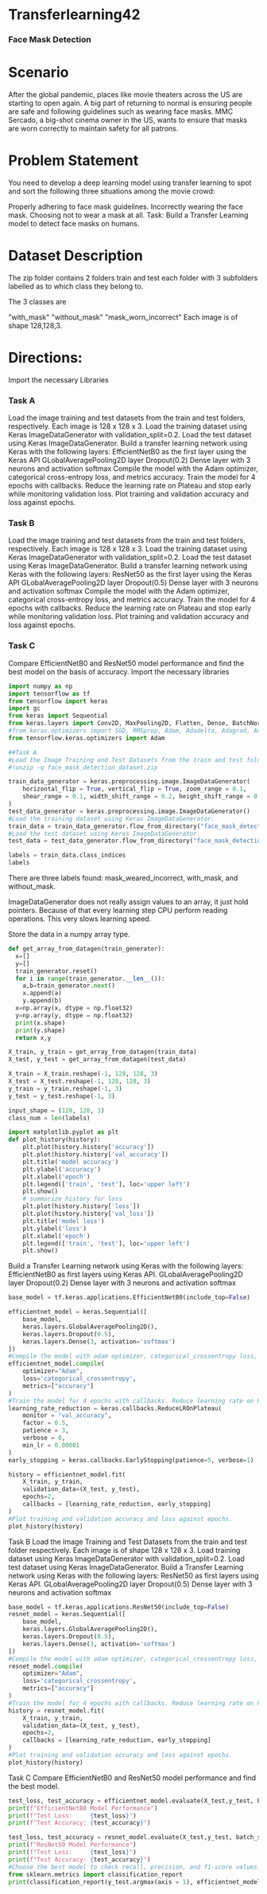 # Transferlearning42
### Face Mask Detection
# Scenario
After the global pandemic, places like movie theaters across the US are starting to open again. A big part of returning to normal is ensuring people are safe and following guidelines such as wearing face masks. MMC Sercado, a big-shot cinema owner in the US, wants to ensure that masks are worn correctly to maintain safety for all patrons.

# Problem Statement
You need to develop a deep learning model using transfer learning to spot and sort the following three situations among the movie crowd:

Properly adhering to face mask guidelines.
Incorrectly wearing the face mask.
Choosing not to wear a mask at all.
Task: Build a Transfer Learning model to detect face masks on humans.
# Dataset Description
The zip folder contains 2 folders train and test each folder with 3 subfolders labelled as to which class they belong to.

The 3 classes are

"with_mask"
"without_mask"
"mask_worn_incorrect"
Each image is of shape 128,128,3.

# Directions:
Import the necessary Libraries
### Task A

Load the image training and test datasets from the train and test folders, respectively. Each image is 128 x 128 x 3.
Load the training dataset using Keras ImageDataGenerator with validation_split=0.2.
Load the test dataset using Keras ImageDataGenerator.
Build a transfer learning network using Keras with the following layers:
EfficientNetB0 as the first layer using the Keras API
GLobalAveragePooling2D layer
Dropout(0.2)
Dense layer with 3 neurons and activation softmax
Compile the model with the Adam optimizer, categorical cross-entropy loss, and metrics accuracy.
Train the model for 4 epochs with callbacks. Reduce the learning rate on Plateau and stop early while monitoring validation loss.
Plot training and validation accuracy and loss against epochs.
### Task B

Load the image training and test datasets from the train and test folders, respectively. Each image is 128 x 128 x 3.
Load the training dataset using Keras ImageDataGenerator with validation_split=0.2.
Load the test dataset using Keras ImageDataGenerator.
Build a transfer learning network using Keras with the following layers:
ResNet50 as the first layer using the Keras API
GLobalAveragePooling2D layer
Dropout(0.5)
Dense layer with 3 neurons and activation softmax
Compile the model with the Adam optimizer, categorical cross-entropy loss, and metrics accuracy.
Train the model for 4 epochs with callbacks. Reduce the learning rate on Plateau and stop early while monitoring validation loss.
Plot training and validation accuracy and loss against epochs.
### Task C

Compare EfficientNetB0 and ResNet50 model performance and find the best model on the basis of accuracy.
Import the necessary libraries
``` python
import numpy as np
import tensorflow as tf
from tensorflow import keras
import gc
from keras import Sequential
from keras.layers import Conv2D, MaxPooling2D, Flatten, Dense, BatchNormalization, Dropout
#from keras.optimizers import SGD, RMSprop, Adam, Adadelta, Adagrad, Adamax, Nadam, Ftrl
from tensorflow.keras.optimizers import Adam

##Task A
#Load the Image Training and Test Datasets from the train and test folder respectively. Each image is of shape 128 x 128 x 3.
#!unzip -q face_mask_detection_dataset.zip 

train_data_generator = keras.preprocessing.image.ImageDataGenerator(
    horizontal_flip = True, vertical_flip = True, zoom_range = 0.1,
    shear_range = 0.1, width_shift_range = 0.2, height_shift_range = 0.2, rotation_range = 90,
)
test_data_generator = keras.preprocessing.image.ImageDataGenerator()
#Load the training dataset using Keras ImageDataGenerator.
train_data = train_data_generator.flow_from_directory("face_mask_detection_dataset/train", target_size = (128, 128), batch_size = 1, shuffle = True)
#Load the test dataset using Keras ImageDataGenerator.
test_data = test_data_generator.flow_from_directory("face_mask_detection_dataset/test", target_size = (128,128), batch_size = 1, shuffle = True)

labels = train_data.class_indices
labels
```
There are three labels found: mask_weared_incorrect, with_mask, and without_mask.

ImageDataGenerator does not really assign values to an array, it just hold pointers. Because of that every learning step CPU perform reading operations. This very slows learning speed.

Store the data in a numpy array type.
```python
def get_array_from_datagen(train_generator):
  x=[]
  y=[]
  train_generator.reset()
  for i in range(train_generator.__len__()):
    a,b=train_generator.next()
    x.append(a)
    y.append(b)
  x=np.array(x, dtype = np.float32)
  y=np.array(y, dtype = np.float32)
  print(x.shape)
  print(y.shape)
  return x,y

X_train, y_train = get_array_from_datagen(train_data)
X_test, y_test = get_array_from_datagen(test_data)

X_train = X_train.reshape(-1, 128, 128, 3)
X_test = X_test.reshape(-1, 128, 128, 3)
y_train = y_train.reshape(-1, 3)
y_test = y_test.reshape(-1, 3)

input_shape = (128, 128, 3)
class_num = len(labels)

import matplotlib.pyplot as plt
def plot_history(history):
    plt.plot(history.history['accuracy'])
    plt.plot(history.history['val_accuracy'])
    plt.title('model accuracy')
    plt.ylabel('accuracy')
    plt.xlabel('epoch')
    plt.legend(['train', 'test'], loc='upper left')
    plt.show()
    # summarize history for loss
    plt.plot(history.history['loss'])
    plt.plot(history.history['val_loss'])
    plt.title('model loss')
    plt.ylabel('loss')
    plt.xlabel('epoch')
    plt.legend(['train', 'test'], loc='upper left')
    plt.show()
```
Build a Transfer Learning network using Keras with the following layers:
EfficientNetB0 as first layers using Keras API.
GLobalAveragePooling2D layer
Dropout(0.2)
Dense layer with 3 neurons and activation softmax
```python
base_model = tf.keras.applications.EfficientNetB0(include_top=False)

efficientnet_model = keras.Sequential([
    base_model,
    keras.layers.GlobalAveragePooling2D(),
    keras.layers.Dropout(0.5),
    keras.layers.Dense(3, activation='softmax')
])
#Compile the model with adam optimizer, categorical_crossentropy loss, and with metrics accuracy.
efficientnet_model.compile(
    optimizer="Adam",
    loss='categorical_crossentropy',
    metrics=["accuracy"]
)
#Train the model for 4 epochs with callbacks. Reduce learning rate on Plateau and early stopping while monitoring validation loss.
learning_rate_reduction = keras.callbacks.ReduceLROnPlateau(
    monitor = "val_accuracy",
    factor = 0.5,
    patience = 3,
    verbose = 0,
    min_lr = 0.00001
)
early_stopping = keras.callbacks.EarlyStopping(patience=5, verbose=1)

history = efficientnet_model.fit(
    X_train, y_train,
    validation_data=(X_test, y_test),
    epochs=2,
    callbacks = [learning_rate_reduction, early_stopping]
)
#Plot training and validation accuracy and loss against epochs.
plot_history(history)
```
Task B
Load the Image Training and Test Datasets from the train and test folder respectively. Each image is of shape 128 x 128 x 3.
Load training dataset using Keras ImageDataGenerator with validation_split=0.2.
Load test dataset using Keras ImageDataGenerator.
Build a Transfer Learning network using Keras with the following layers:
ResNet50 as first layers using Keras API.
GLobalAveragePooling2D layer
Dropout(0.5)
Dense layer with 3 neurons and activation softmax
``` python
base_model = tf.keras.applications.ResNet50(include_top=False)
resnet_model = keras.Sequential([
    base_model,
    keras.layers.GlobalAveragePooling2D(),
    keras.layers.Dropout(0.5),
    keras.layers.Dense(3, activation='softmax')
])
#Compile the model with adam optimizer, categorical_crossentropy loss, and with metrics accuracy.
resnet_model.compile(
    optimizer="Adam",
    loss='categorical_crossentropy',
    metrics=["accuracy"]
)
#Train the model for 4 epochs with callbacks. Reduce learning rate on Plateau and early stopping while monitoring validation loss.
history = resnet_model.fit(
    X_train, y_train,
    validation_data=(X_test, y_test),
    epochs=2,
    callbacks = [learning_rate_reduction, early_stopping]
)
#Plot training and validation accuracy and loss against epochs.
plot_history(history)
```
Task C
Compare EfficientNetB0 and ResNet50 model performance and find the best model.
```python
test_loss, test_accuracy = efficientnet_model.evaluate(X_test,y_test, batch_size=8)
print(f"EfficientNetB0 Model Performance")
print(f"Test Loss:     {test_loss}")
print(f"Test Accuracy: {test_accuracy}")

test_loss, test_accuracy = resnet_model.evaluate(X_test,y_test, batch_size=8)
print(f"ResNet50 Model Performance")
print(f"Test Loss:     {test_loss}")
print(f"Test Accuracy: {test_accuracy}")
#Choose the best model to check recall, precision, and f1-score values.
from sklearn.metrics import classification_report
print(classification_report(y_test.argmax(axis = 1), efficientnet_model.predict(X_test).argmax(axis = 1)))
